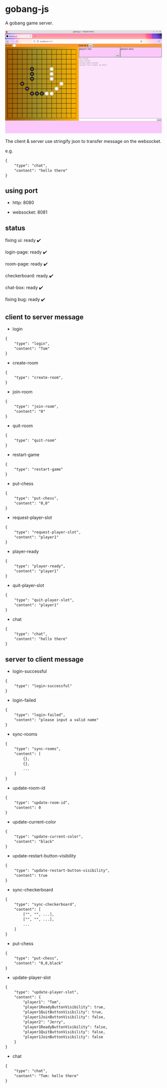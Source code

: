 # gobang-js

A gobang game server.

![preview](https://github.com/lusterofgem/gobang-js/blob/main/assets/images/preview.png)

The client & server use stringify json to transfer message on the websocket.

e.g.

```
{
    "type": "chat",
    "content": "hello there"
}
```

## using port

 - http: 8080

 - websocket: 8081

## status

fixing ui: ready ✔️

login-page: ready ✔️

room-page: ready ✔️

checkerboard: ready ✔️

chat-box: ready ✔️

fixing bug: ready ✔️

## client to server message

- login
```
{
    "type": "login",
    "content": "Tom"
}
```

- create-room
```
{
    "type": "create-room",
}
```

- join-room
```
{
    "type": "join-room",
    "content": "0"
}
```

- quit-room
```
{
    "type": "quit-room"
}
```

- restart-game
```
{
    "type": "restart-game"
}
```

- put-chess
```
{
    "type": "put-chess",
    "content": "0,0"
}
```

- request-player-slot
```
{
    "type": "request-player-slot",
    "content": "player1"
}
```

- player-ready
```
{
    "type": "player-ready",
    "content": "player1"
}
```

- quit-player-slot
```
{
    "type": "quit-player-slot",
    "content": "player1"
}
```

- chat
```
{
    "type": "chat",
    "content": "hello there"
}
```

## server to client message

- login-successful
```
{
    "type": "login-successful"
}
```

- login-failed
```
{
    "type": "login-failed",
    "content": "please input a valid name"
}
```

- sync-rooms
```
{
    "type": "sync-rooms",
    "content": [
        {},
        {},
        ...
    ]
}
```

- update-room-id
```
{
    "type": "update-room-id",
    "content": 0
}
```

- update-current-color
```
{
    "type": "update-current-color",
    "content": "black"
}
```

- update-restart-button-visibility
```
{
    "type": "update-restart-button-visibility",
    "content": true
}
```

- sync-checkerboard
```
{
    "type": "sync-checkerboard",
    "content": [
        ["", "", ...],
        ["", "", ...],
        ...
    ]
}
```

- put-chess
```
{
    "type": "put-chess",
    "content": "0,0,black"
}
```

- update-player-slot
```
{
    "type": "update-player-slot",
    "content": {
        "player1": "Tom",
        "player1ReadyButtonVisibility": true,
        "player1QuitButtonVisibility": true,
        "player1JoinButtonVisibility": false,
        "player2": "Jerry",
        "player1ReadyButtonVisibility": false,
        "player1QuitButtonVisibility": false,
        "player1JoinButtonVisibility": false
    }
}
```

- chat
```
{
    "type": "chat",
    "content": "Tom: hello there"
}
```
